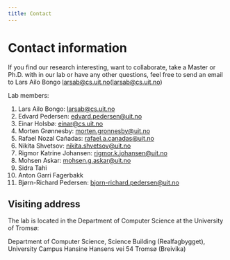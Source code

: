 ```yaml
---
title: Contact
---
```


# Contact information

If you find our research interesting, want to collaborate, take a Master or Ph.D. with in our lab or have any other questions, feel free to send an email to Lars Ailo Bongo <larsab@cs.uit.no>(larsab@cs.uit.no)

Lab members:
1. Lars Ailo Bongo:  larsab@cs.uit.no
2. Edvard Pedersen: edvard.pedersen@uit.no
3. Einar Holsbø: einar@cs.uit.no
4. Morten Grønnesby: morten.gronnesby@uit.no
5. Rafael Nozal Cañadas: rafael.a.canadas@uit.no
6. Nikita Shvetsov: nikita.shvetsov@uit.no
7. Rigmor Katrine Johansen: rigmor.k.johansen@uit.no
8. Mohsen Askar: mohsen.g.askar@uit.no
9. Sidra Tahi
10. Anton Garri Fagerbakk
11. Bjørn-Richard Pedersen: bjorn-richard.pedersen@uit.no
   
## Visiting address

The lab is located in the Department of Computer Science at the University of Tromsø:

Department of Computer Science,
Science Building (Realfagbygget), 
University Campus
Hansine Hansens vei 54
Tromsø (Breivika)

